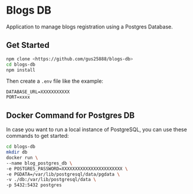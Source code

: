 # Blogs DB

Application to manage blogs registration using a Postgres Database.

## Get Started

```sh
npm clone <https://github.com/gus25888/blogs-db>
cd blogs-db
npm install
```

Then create a `.env` file like the example:

```.env
DATABASE_URL=XXXXXXXXXXX
PORT=xxxx
```

## Docker Command for Postgres DB

In case you want to run a local instance of PostgreSQL, you can use these commands to get started:

```sh
cd blogs-db
mkdir db
docker run \
--name blog_postgres_db \
-e POSTGRES_PASSWORD=XXXXXXXXXXXXXXXXXXXXXXX \
-e PGDATA=/var/lib/postgresql/data/pgdata \
-v ./db:/var/lib/postgresql/data \
-p 5432:5432 postgres
```
